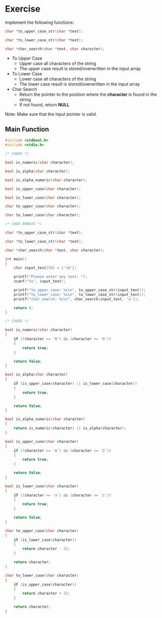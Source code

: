 # Exercise

Implement the following functions:

```cpp
char *to_upper_case_str(char *text);

char *to_lower_case_str(char *text);

char *char_search(char *text, char character);
```

- To Upper Case
  - Upper case all characters of the string
  - The upper case result is stored/overwritten in the input array
- To Lower Case
  - Lower case all characters of the string
  - The lower case result is stored/overwritten in the input array
- Char Search
  - Return the pointer to the position where the **character** is found in the string
  - If not found, return **NULL**

Note: Make sure that the input pointer is valid.

## Main Function

```cpp
#include <stdbool.h>
#include <stdio.h>

/* CHARS */

bool is_numeric(char character);

bool is_alpha(char character);

bool is_alpha_numeric(char character);

bool is_upper_case(char character);

bool is_lower_case(char character);

char to_upper_case(char character);

char to_lower_case(char character);

/* CHAR ARRAYS */

char *to_upper_case_str(char *text);

char *to_lower_case_str(char *text);

char *char_search(char *text, char character);

int main()
{
    char input_text[50] = {'\0'};

    printf("Please enter any text: ");
    scanf("%s", input_text);

    printf("to_upper_case: %s\n", to_upper_case_str(input_text));
    printf("to_lower_case: %s\n", to_lower_case_str(input_text));
    printf("char_search: %s\n", char_search(input_text, 'a'));

    return 0;
}

/* CHARS */

bool is_numeric(char character)
{
    if ((character >= '0') && (character <= '9'))
    {
        return true;
    }

    return false;
}

bool is_alpha(char character)
{
    if (is_upper_case(character) || is_lower_case(character))
    {
        return true;
    }

    return false;
}

bool is_alpha_numeric(char character)
{
    return is_numeric(character) || is_alpha(character);
}

bool is_upper_case(char character)
{
    if ((character >= 'A') && (character <= 'Z'))
    {
        return true;
    }

    return false;
}

bool is_lower_case(char character)
{
    if ((character >= 'a') && (character <= 'z'))
    {
        return true;
    }

    return false;
}

char to_upper_case(char character)
{
    if (is_lower_case(character))
    {
        return character - 32;
    }

    return character;
}

char to_lower_case(char character)
{
    if (is_upper_case(character))
    {
        return character + 32;
    }

    return character;
}
```
